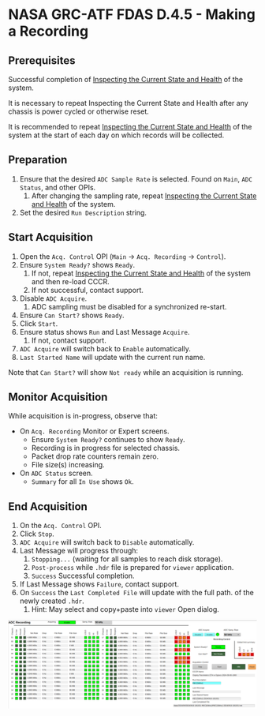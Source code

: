 # NASA GRC-ATF FDAS D.4.5 - Making a Recording

## Prerequisites

Successful completion of [Inspecting the Current State and Health](D-4-9_PROC_-_Inspecting_the_Current_State_and_Health.md) of the system.

It is necessary to repeat Inspecting the Current State and Health after
any chassis is power cycled or otherwise reset.

It is recommended to repeat [Inspecting the Current State and Health](D-4-9_PROC_-_Inspecting_the_Current_State_and_Health.md) of the system
at the start of each day on which records will be collected.

## Preparation

1. Ensure that the desired `ADC Sample Rate` is selected.
   Found on `Main`, `ADC Status`, and other OPIs.
    1. After changing the sampling rate, repeat [Inspecting the Current State and Health](D-4-9_PROC_-_Inspecting_the_Current_State_and_Health.md) of the system.
1. Set the desired `Run Description` string.

## Start Acquisition

1. Open the `Acq. Control` OPI (`Main` -> `Acq. Recording` -> `Control`).
1. Ensure `System Ready?` shows `Ready`.
    1. If not, repeat [Inspecting the Current State and Health](D-4-9_PROC_-_Inspecting_the_Current_State_and_Health.md) of the system and then re-load CCCR.
    1. If not successful, contact support.
1. Disable `ADC Acquire`.
    1. ADC sampling must be disabled for a synchronized re-start.
1. Ensure `Can Start?` shows `Ready`.
1. Click `Start`.
1. Ensure status shows `Run` and Last Message `Acquire`.
    1. If not, contact support.
1. `ADC Acquire` will switch back to `Enable` automatically.
1. `Last Started Name` will update with the current run name.

Note that `Can Start?` will show `Not ready` while an acquisition is running.

## Monitor Acquisition

While acquisition is in-progress, observe that:

- On `Acq. Recording` Monitor or Expert screens.
    - Ensure `System Ready?` continues to show `Ready`.
    - Recording is in progress for selected chassis.
    - Packet drop rate counters remain zero.
    - File size(s) increasing.
- On `ADC Status` screen.
    - `Summary` for all `In Use` shows `Ok`.

## End Acquisition

1. On the `Acq. Control` OPI.
1. Click `Stop`.
1. `ADC Acquire` will switch back to `Disable` automatically.
1. Last Message will progress through:
    1. `Stopping...` (waiting for all samples to reach disk storage).
    1. `Post-process` while `.hdr` file is prepared for `viewer` application.
    1. `Success` Successful completion.
1. If Last Message shows `Failure`, contact support.
1. On `Success` the `Last Completed File` will update with the full path.
   of the newly created `.hdr`.
    1. Hint: May select and copy+paste into `viewer` Open dialog.

![Acquisition Control](image/acq-control.png)

